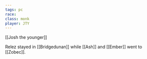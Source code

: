 ```yaml
---
tags: pc
race: 
class: monk
player: JTY
---
```

[[Josh the younger]]

Relez stayed in [[Bridgedunan]] while [[Ash]] and [[Ember]] went to [[Zobec]].
